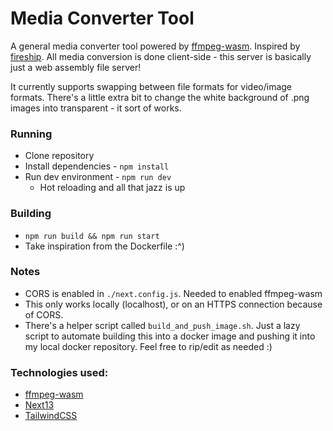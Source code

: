 # Media Converter Tool
A general media converter tool powered by [ffmpeg-wasm](https://github.com/ffmpegwasm/ffmpeg.wasm). Inspired by [fireship](https://www.youtube.com/watch?v=-OTc0Ki7Sv0). All media conversion is done client-side - this server is basically just a web assembly file server!

It currently supports swapping between file formats for video/image formats. There's a little extra bit to change the white background of .png images into transparent - it sort of works. 

### Running
- Clone repository
- Install dependencies - `npm install`
- Run dev environment - `npm run dev`
  - Hot reloading and all that jazz is up

### Building
- `npm run build && npm run start`
- Take inspiration from the Dockerfile :^)

### Notes
- CORS is enabled in `./next.config.js`. Needed to enabled ffmpeg-wasm
- This only works locally (localhost), or on an HTTPS connection because of CORS.
- There's a helper script called `build_and_push_image.sh`. Just a lazy script to automate building this into a docker image and pushing it into my local docker repository. Feel free to rip/edit as needed :)

### Technologies used:
- [ffmpeg-wasm](https://github.com/ffmpegwasm/ffmpeg.wasm)
- [Next13](https://nextjs.org/blog/next-13_)
- [TailwindCSS](https://tailwindcss.com/)